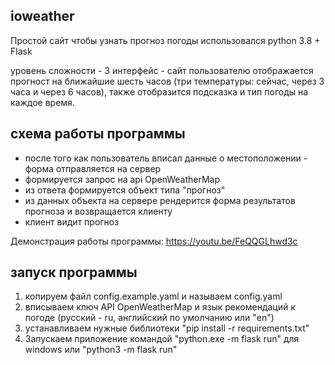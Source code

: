 ## ioweather

Простой сайт чтобы узнать прогноз погоды
использовался python 3.8 + Flask

уровень сложности - 3
интерфейс - сайт
пользователю отображается прогност на ближайшие шесть часов (три температуры: сейчас, через 3 часа и через 6 часов), также отобразится подсказка и тип погоды на каждое время.

## схема работы программы

* после того как пользователь вписал данные о местоположении - форма отправляется на сервер
* формируется запрос на api OpenWeatherMap
* из ответа формируется объект типа "прогноз"
* из данных объекта на сервере рендерится форма результатов прогноза и возвращается клиенту
* клиент видит прогноз

Демонстрация работы программы: https://youtu.be/FeQQGLhwd3c

## запуск программы

1. копируем файл config.example.yaml и называем config.yaml
2. вписываем ключ API OpenWeatherMap и язык рекомендаций к погоде (русский - ru, английский по умолчанию или "en")
3. устанавливаем нужные библиотеки "pip install -r requirements.txt"
4. Запускаем приложение командой "python.exe -m flask run" для windows или "python3 -m flask run"
